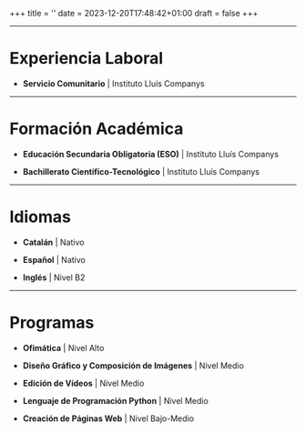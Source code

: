 +++
title = ''
date = 2023-12-20T17:48:42+01:00
draft = false
+++

---

# Experiencia Laboral

- **Servicio Comunitario** | Instituto Lluís Companys

---

# Formación Académica

- **Educación Secundaria Obligatoria (ESO)** | Instituto Lluís Companys

- **Bachillerato Científico-Tecnológico** | Instituto Lluís Companys

---

# Idiomas 

- **Catalán** | Nativo

- **Español** | Nativo

- **Inglés**  | Nivel B2

---

# Programas 

- **Ofimática** | Nivel Alto

- **Diseño Gráfico y Composición de Imágenes** | Nivel Medio

- **Edición de Vídeos** | Nivel Medio

- **Lenguaje de Programación Python** | Nivel Medio

- **Creación de Páginas Web** | Nivel Bajo-Medio
